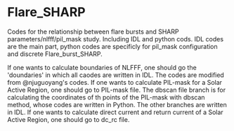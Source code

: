 # Flare_SHARP
Codes for the relationship between flare bursts and SHARP parameters/nlfff/pil_mask study. Including IDL and python cods. IDL codes are the main part, python codes are specificly for pil_mask configuration and  discrete  Flare_burst_SHARP.

If one wants to calculate boundaries of NLFFF, one should go the 'doundaries' in which all caodes are written in IDL. The codes are modified from @njuguoyang's codes.
If one wants to calculate PIL-mask for a Solar Active Region, one should go to PIL-mask file. The dbscan file branch is for calculating the coordinates of th points of the PIL-mask with dbscan method, whose codes are written in Python. The other branches are written in IDL.
If one wants to calculate direct current and return current of a Solar Active Region, one should go to dc_rc file.

